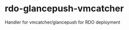 rdo-glancepush-vmcatcher
========================

Handler for vmcatcher/glancepush for RDO deployment
